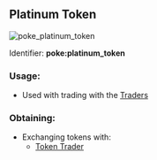 ## Platinum Token
![poke_platinum_token](https://github.com/ItsMePok/PFE/assets/136857747/3fe0c3ab-ab8d-4667-ac7b-907b42fcaba1)

Identifier: **poke:platinum_token**

### Usage:
 * Used with trading with the [Traders](https://github.com/ItsMePok/PFE/wiki/Mobs#traders)

### Obtaining:
* Exchanging tokens with:
  * [Token Trader](https://github.com/ItsMePok/PFE/wiki/Token-Trader)